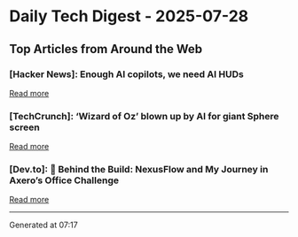 # Daily Tech Digest - 2025-07-28

## Top Articles from Around the Web

### [Hacker News]: Enough AI copilots, we need AI HUDs
[Read more](https://www.geoffreylitt.com/2025/07/27/enough-ai-copilots-we-need-ai-huds)

### [TechCrunch]: ‘Wizard of Oz’ blown up by AI for giant Sphere screen
[Read more](https://techcrunch.com/2025/07/27/wizard-of-oz-blown-up-by-ai-for-giant-sphere-screen/)

### [Dev.to]: 🧩 Behind the Build: NexusFlow and My Journey in Axero’s Office Challenge
[Read more](https://dev.to/mohamednizzad/behind-the-build-nexusflow-and-my-journey-in-axeros-office-challenge-5gnk)


---
Generated at 07:17
